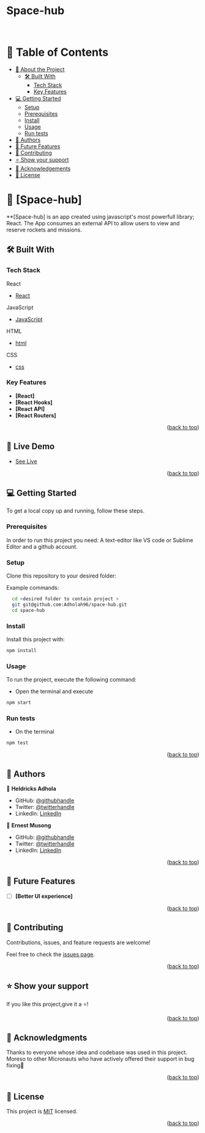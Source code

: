 # Space-hub

<a name="readme-top"></a>

<div align="center">
  
  <br/>
</h3>

</div>

<!-- TABLE OF CONTENTS -->

# 📗 Table of Contents

- [📖 About the Project](#about-project)
  - [🛠 Built With](#built-with)
    - [Tech Stack](#tech-stack)
    - [Key Features](#key-features)
- [💻 Getting Started](#getting-started)
  - [Setup](#setup)
  - [Prerequisites](#prerequisites)
  - [Install](#install)
  - [Usage](#usage)
  - [Run tests](#run-tests)
- [👥 Authors](#authors)
- [🔭 Future Features](#future-features)
- [🤝 Contributing](#contributing)
- [⭐️ Show your support](#support)
- [🙏 Acknowledgements](#acknowledgements)
- [📝 License](#license)

# 📖 [Space-hub] <a name="about-project"></a>

\*\*[Space-hub] is an app created using javascript's most powerfull library; React. The App consumes an external API to allow users to view and reserve rockets and missions.

## 🛠 Built With <a name="built-with"></a>

### Tech Stack <a name="tech-stack"></a>

  <summary>React</summary>
  <ul>
    <li><a href="https://react.dev/">React</a></li>
  </ul>
</details>

  <summary>JavaScript</summary>
  <ul>
    <li><a href="https://developer.mozilla.org/en-US/docs/Web/JavaScript">JavaScript</a></li>
  </ul>
</details>

  <summary>HTML</summary>
  <ul>
    <li><a href="https://developer.mozilla.org/en-US/docs/Web/HTML">html</a></li>
  </ul>
</details>

  <summary>CSS</summary>
  <ul>
    <li><a href="https://developer.mozilla.org/en-US/docs/Web/CSS">css</a></li>
  </ul>
</details>

### Key Features <a name="key-features"></a>

- **[React]**
- **[React Hooks]**
- **[React API]**
- **[React Routers]**

<p align="right">(<a href="#readme-top">back to top</a>)</p>

## 🚀 Live Demo <a name="live-demo" ></a>

- [See Live](https://space-hub-oku0.onrender.com)

<p align="right">(<a href="#readme-top">back to top</a>)</p>

## 💻 Getting Started <a name="getting-started"></a>

To get a local copy up and running, follow these steps.

### Prerequisites

In order to run this project you need:
A text-editor like VS code or Sublime Editor and a github account.

### Setup

Clone this repository to your desired folder:

Example commands:

```sh
  cd <desired folder to contain project >
  git git@github.com:Adholah96/space-hub.git
  cd space-hub
```

### Install

Install this project with:

```sh
npm install
```

### Usage

To run the project, execute the following command:

- Open the terminal and execute

```sh
npm start
```

### Run tests

- On the terminal

```sh
npm test
```

<p align="right">(<a href="#readme-top">back to top</a>)</p>

## 👥 Authors <a name="authors"></a>

👤 **Heldricks Adhola**

- GitHub: [@githubhandle](https://github.com/Adholah96)
- Twitter: [@twitterhandle](https://twitter.com/nerdy_me_)
- LinkedIn: [LinkedIn](https://www.linkedin.com/in/heldricks-arthur/)

👤 **Ernest Musong**

- GitHub: [@githubhandle](https://github.com/ernestmusong)
- Twitter: [@twitterhandle](https://twitter.com/MusongAkeh)
- LinkedIn: [LinkedIn](https://www.linkedin.com/in/musongernestakeh/)

<p align="right">(<a href="#readme-top">back to top</a>)</p>

## 🔭 Future Features <a name="future-features"></a>

- [ ] **[Better UI experience]**

<p align="right">(<a href="#readme-top">back to top</a>)</p>

## 🤝 Contributing <a name="contributing"></a>

Contributions, issues, and feature requests are welcome!

Feel free to check the [issues page](https://github.com/Adholah96/space-hub/issues).

<p align="right">(<a href="#readme-top">back to top</a>)</p>

## ⭐️ Show your support <a name="support"></a>

If you like this project,give it a ⭐️!

<p align="right">(<a href="#readme-top">back to top</a>)</p>

## 🙏 Acknowledgments <a name="acknowledgements"></a>

Thanks to everyone whose idea and codebase was used in this project. Moreso to other Micronauts who have actively offered their support in bug fixing🙏

<p align="right">(<a href="#readme-top">back to top</a>)</p>

## 📝 License <a name="license"></a>

This project is [MIT](./MIT.md) licensed.

<p align="right">(<a href="#readme-top">back to top</a>)</p>
